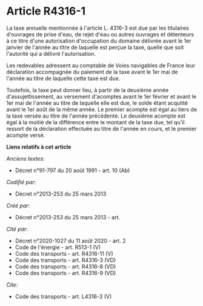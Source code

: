 # Article R4316-1

La taxe annuelle mentionnée à l'article L. 4316-3 est due par les titulaires d'ouvrages de prise d'eau, de rejet d'eau ou
autres ouvrages et détenteurs à ce titre d'une autorisation d'occupation du domaine délivrée avant le 1er janvier de l'année
au titre de laquelle est perçue la taxe, quelle que soit l'autorité qui a délivré l'autorisation. 

Les redevables adressent au comptable de Voies navigables de France leur déclaration accompagnée du paiement de la taxe avant
le 1er mai de l'année au titre de laquelle cette taxe est due. 

Toutefois, la taxe peut donner lieu, à partir de la deuxième année d'assujettissement, au versement d'acomptes avant le 1er
février et avant le 1er mai de l'année au titre de laquelle elle est due, le solde étant acquitté avant le 1er août de la
même année. Le premier acompte est égal au tiers de la taxe versée au titre de l'année précédente. Le deuxième acompte est
égal à la moitié de la différence entre le montant de la taxe due, tel qu'il ressort de la déclaration effectuée au titre de
l'année en cours, et le premier acompte versé.

**Liens relatifs à cet article**

_Anciens textes_:

  - Décret n°91-797 du 20 août 1991 - art. 10 (Ab)

_Codifié par_:

  - Décret n°2013-253 du 25 mars 2013

_Créé par_:

  - Décret n°2013-253 du 25 mars 2013 - art.

_Cité par_:

  - Décret n°2020-1027 du 11 août 2020 - art. 2
  - Code de l'énergie - art. R513-1 (V)
  - Code des transports - art. R4316-11 (V)
  - Code des transports - art. R4316-3 (VD)
  - Code des transports - art. R4316-8 (VD)
  - Code des transports - art. R4316-9 (VD)

_Cite_:

  - Code des transports - art. L4316-3 (V)
